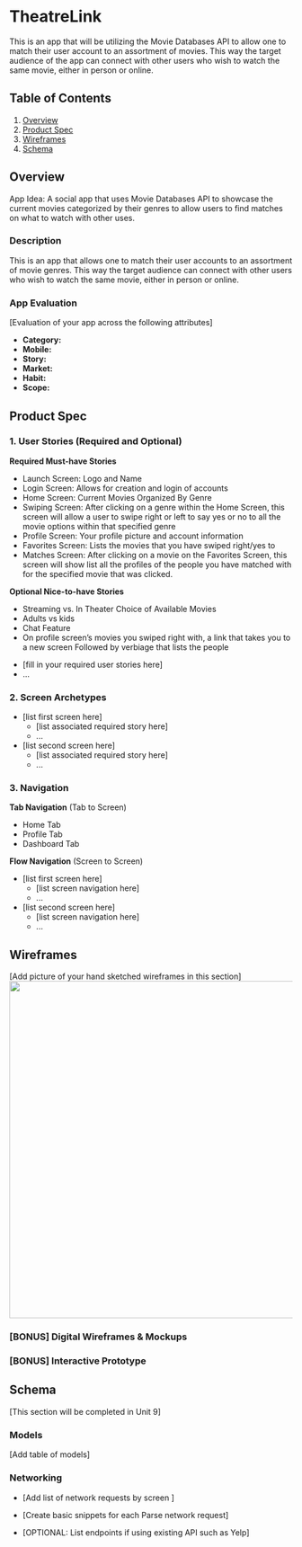 # TheatreLink
This is an app that will be utilizing the Movie Databases API to allow one to match their user account to an assortment of movies. This way the target audience of the app can connect with other users who wish to watch the same movie, either in person or online. 

## Table of Contents
1. [Overview](#Overview)
1. [Product Spec](#Product-Spec)
1. [Wireframes](#Wireframes)
2. [Schema](#Schema)

## Overview
App Idea:  A social app that uses Movie Databases API to showcase the current movies categorized by their genres to allow users to find matches on what to watch with other uses.

### Description
This is an app that allows one to match their user accounts to an assortment of movie genres. This way the target audience can connect with other users who wish to watch the same movie, either in person or online. 

### App Evaluation
[Evaluation of your app across the following attributes]
- **Category:**
- **Mobile:**
- **Story:**
- **Market:**
- **Habit:**
- **Scope:**

## Product Spec

### 1. User Stories (Required and Optional)

**Required Must-have Stories**

- Launch Screen: Logo and Name 
- Login Screen: Allows for creation and login of accounts
- Home Screen: Current Movies Organized By Genre
- Swiping Screen: After clicking on a genre within the Home Screen, this screen will allow a user to swipe right or left to say yes or no to all the movie options within that specified genre
- Profile Screen: Your profile picture and account information 
- Favorites Screen: Lists the movies that you have swiped right/yes to 
- Matches Screen: After clicking on a movie on the Favorites Screen, this screen will show list all the profiles of the people you have matched with for the specified movie that was clicked.

**Optional Nice-to-have Stories**
- Streaming vs. In Theater Choice of Available Movies
- Adults vs kids
- Chat Feature
- On profile screen’s movies you swiped right with, a link that takes you to a new screen
Followed by verbiage that lists the people
* [fill in your required user stories here]
* ...

### 2. Screen Archetypes

* [list first screen here]
   * [list associated required story here]
   * ...
* [list second screen here]
   * [list associated required story here]
   * ...

### 3. Navigation

**Tab Navigation** (Tab to Screen)

* Home Tab
* Profile Tab
* Dashboard Tab

**Flow Navigation** (Screen to Screen)

* [list first screen here]
   * [list screen navigation here]
   * ...
* [list second screen here]
   * [list screen navigation here]
   * ...

## Wireframes
[Add picture of your hand sketched wireframes in this section]
<img src="YOUR_WIREFRAME_IMAGE_URL" width=600>

### [BONUS] Digital Wireframes & Mockups

### [BONUS] Interactive Prototype

## Schema 
[This section will be completed in Unit 9]

### Models
[Add table of models]

### Networking
- [Add list of network requests by screen ]
- [Create basic snippets for each Parse network request]

- [OPTIONAL: List endpoints if using existing API such as Yelp]
